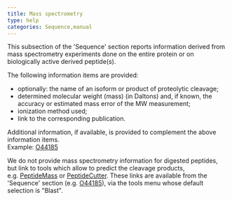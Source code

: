 ```yaml
---
title: Mass spectrometry
type: help
categories: Sequence,manual
---
```


This subsection of the 'Sequence' section reports information derived from mass spectrometry experiments done on the entire protein or on biologically active derived peptide(s).

The following information items are provided:

- optionally: the name of an isoform or product of proteolytic cleavage;
- determined molecular weight (mass) (in Daltons) and, if known, the accuracy or estimated mass error of the MW measurement;
- ionization method used;
- link to the corresponding publication.

Additional information, if available, is provided to complement the above information items.  
Example: [O44185](https://www.uniprot.org/uniprotkb/O44185#sequences)

We do not provide mass spectrometry information for digested peptides, but link to tools which allow to predict the cleavage products, e.g. [PeptideMass](http://web.expasy.org/peptide_mass) or [PeptideCutter](http://web.expasy.org/peptide_cutter). These links are available from the 'Sequence' section (e.g. [O44185](https://www.uniprot.org/uniprotkb/O44185#sequences)), via the tools menu whose default selection is "Blast".
